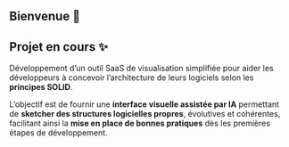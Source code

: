 ## Bienvenue 👋

## Projet en cours ✨
Développement d’un outil SaaS de visualisation simplifiée pour aider les développeurs à concevoir l’architecture de leurs logiciels selon les **principes SOLID**.  
  
L’objectif est de fournir une **interface visuelle assistée par IA** permettant de **sketcher des structures logicielles propres**, évolutives et cohérentes, facilitant ainsi la **mise en place de bonnes pratiques** dès les premières étapes de développement.

<!--
**PDG07/PDG07** is a ✨ _special_ ✨ repository because its `README.md` (this file) appears on your GitHub profile.

Here are some ideas to get you started:

- 🔭 I’m currently working on ...
- 🌱 I’m currently learning ...
- 👯 I’m looking to collaborate on ...
- 🤔 I’m looking for help with ...
- 💬 Ask me about ...
- 📫 How to reach me: ...
- 😄 Pronouns: ...
- ⚡ Fun fact: ...
-->
